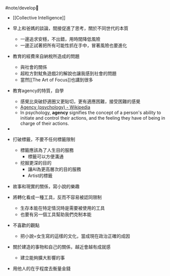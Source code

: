#note/develop🍃 
- [[Collective Intelligence]]
- 早上和爸媽的談論，間接促進了思考，關於不同世代的本質
	- 一邊追求安穩，不出錯，用時間降低風險
	- 一邊正試著把所有可能性抓在手中，冒著風險也要進化
- 教育的經費來自納稅所造成的問題
	- 與社會的關係
	- 超粒方對魷魚遊戲2的解說也讓我感到社會的問題
	- 當然[[The Art of Focus]]也講到很多
- 教育agency的特質，自學
	- 感覺比突破舒適圈又更貼切，更有適應困難，接受困難的感覺
	- [Agency (psychology) - Wikipedia](https://en.wikipedia.org/wiki/Agency_(psychology)#:~:text=In%20psychology%2C%20agency%20signifies%20the,in%20charge%20of%20their%20actions.)
	- In psychology, **agency** signifies the concept of a person's ability to initiate and control their actions, and the feeling they have of being in charge of their actions.
- 
- 打破標籤，不要不任何標籤限制
	- 標籤應該為了人生目的服務
		- 標籤可以方便溝通
	- 挖掘更深的目的
		- 讓AI為更高層次的目的服務
		- Artist的標籤
- 故事和現實的關係，寫小說的樂趣

- 將轉化看成一種工具，反而不容易被認同限制
	- 生存本能在特定情況時是需要被使用的工具
	- 也要有另一個工具幫助我們克制本能
- 不喜歡的觀點
	- 把小說=女生寫的這樣的文化，當成現在政治正確的成因
- 關於建造的事物和自己的關係，越近會越有成就感
	- 建立能夠擴大影響的事
- 用他人的在乎程度去衡量金錢